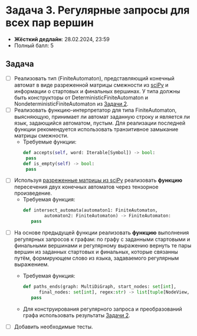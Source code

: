 # Задача 3. Регулярные запросы для всех пар вершин

* **Жёсткий дедлайн**: 28.02.2024, 23:59
* Полный балл: 5

## Задача

- [ ] Реализовать тип (FiniteAutomaton), представляющий конечный автомат в виде разреженной матрицы смежности из [sciPy](https://docs.scipy.org/doc/scipy/reference/sparse.html) и информации о стартовых и финальных вершинах. У типа должны быть конструкторы от DeterministicFiniteAutomaton и NondeterministicFiniteAutomaton из [Задачи 2](https://github.com/FormalLanguageConstrainedPathQuerying/formal-lang-course/blob/main/tasks/task2.md).
- [ ] Реализовать функцию-интерпретатор для типа FiniteAutomaton, выясняющую, принимает ли автомат заданную строку и является ли язык, задающийся автоматом, пустым. Для реализации последней функции рекомендуется использовать транзитивное замыкание матрицы смежности.
  - Требуемые функции:
     ```python
    def accepts(self, word: Iterable[Symbol]) -> bool:
      pass
    def is_empty(self) -> bool:
      pass
    ```
- [ ] Используя [разреженные матрицы из sciPy](https://docs.scipy.org/doc/scipy/reference/sparse.html) реализовать **функцию** пересечения двух конечных автоматов через тензорное произведение.
  - Требуемая функция:
     ```python
    def intersect_automata(automaton1: FiniteAutomaton,
             automaton2: FiniteAutomaton) -> FiniteAutomaton:
        pass
    ```
- [ ] На основе предыдущей функции реализовать **функцию** выполнения регулярных запросов к графам: по графу с заданными стартовыми и финальными вершинами и регулярному выражению вернуть те пары вершин из заданных стартовых и финальных, которые связанны путём, формирующем слово из языка, задаваемого регулярным выражением.
  - Требуемая функция:
     ```python
    def paths_ends(graph: MultiDiGraph, start_nodes: set[int],
           final_nodes: set[int], regex:str) -> list[tuple[NodeView, NodeView]]:
        pass
    ```

  - Для конструирования регулярного запроса и преобразований графа использовать результаты [Задачи 2](https://github.com/FormalLanguageConstrainedPathQuerying/formal-lang-course/blob/main/tasks/task2.md).
- [ ] Добавить необходимые тесты.
